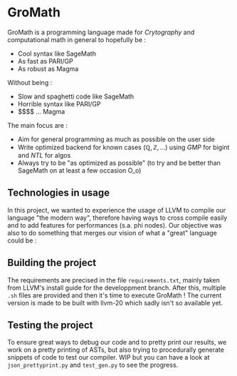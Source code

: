 # GroMath

GroMath is a programming language made for *Crytography* and computational math in general to hopefully be :

- Cool syntax like SageMath
- As fast as PARI/GP
- As robust as Magma

Without being :

- Slow and spaghetti code like SageMath
- Horrible syntax like PARI/GP
- \$\$\$\$ ... Magma

The main focus are :

- Aim for general programming as much as possible on the user side
- Write optimized backend for known cases ($\mathbb Q, \mathbb Z, ...$) using *GMP* for bigint and *NTL* for algos
- Always try to be "as optimized as possible" (to try and be better than SageMath on at least a few occasion O_o)

## Technologies in usage

In this project, we wanted to experience the usage of LLVM to compile our language "the modern way", therefore having ways to cross compile easily and to add features for performances (s.a. phi nodes). Our objective was also to do something that merges our vision of what a "great" language could be :

## Building the project

The requirements are precised in the file `requirements.txt`, mainly taken from LLVM's install guide for the developpment branch. After this, multiple `.sh` files are provided and then it's time to execute GroMath !
The current version is made to be built with llvm-20 which sadly isn't so available yet.

## Testing the project

To ensure great ways to debug our code and to pretty print our results, we work on a pretty printing of ASTs, but also trying to procedurally generate snippets of code to test our compiler. WIP but you can have a look at `json_prettyprint.py` and `test_gen.py` to see the progress.